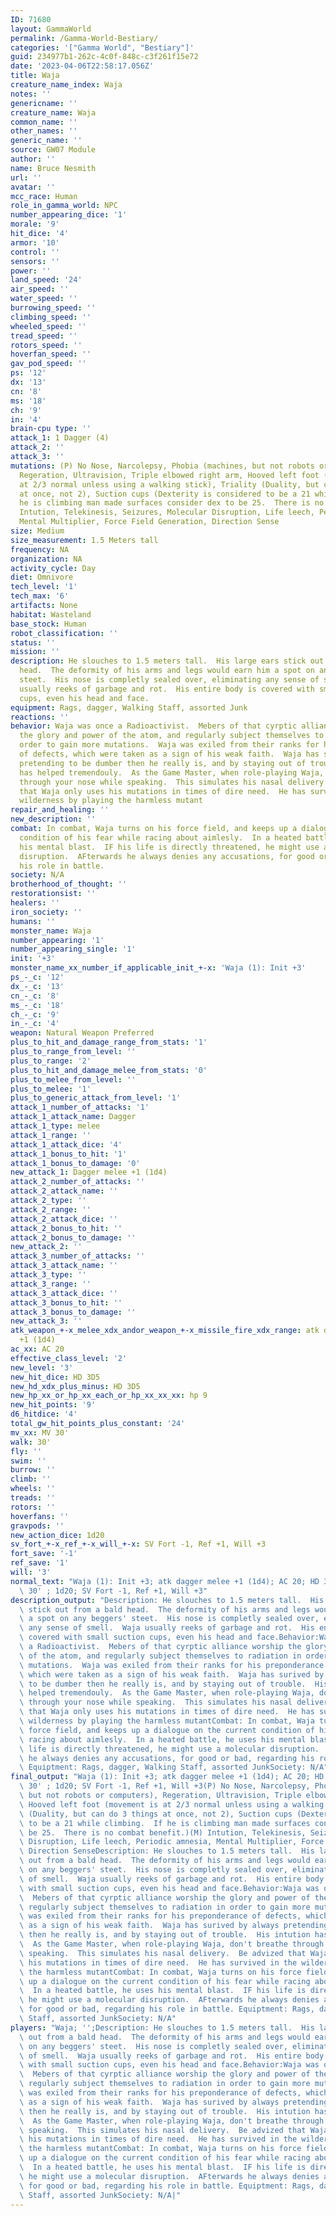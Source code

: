 ```yaml
---
ID: 71680
layout: GammaWorld
permalink: /Gamma-World-Bestiary/
categories: '["Gamma World", "Bestiary"]'
guid: 234977b1-262c-4c0f-848c-c3f261f15e72
date: '2023-04-06T22:58:17.056Z'
title: Waja
creature_name_index: Waja
notes: ''
genericname: ''
creature_name: Waja
common_name: ''
other_names: ''
generic_name: ''
source: GW07 Module
author: ''
name: Bruce Nesmith
url: ''
avatar: ''
mcc_race: Human
role_in_gamma_world: NPC
number_appearing_dice: '1'
morale: '9'
hit_dice: '4'
armor: '10'
control: ''
sensors: ''
power: ''
land_speed: '24'
air_speed: ''
water_speed: ''
burrowing_speed: ''
climbing_speed: ''
wheeled_speed: ''
tread_speed: ''
rotors_speed: ''
hoverfan_speed: ''
gav_pod_speed: ''
ps: '12'
dx: '13'
cn: '8'
ms: '18'
ch: '9'
in: '4'
brain-cpu type: ''
attack_1: 1 Dagger (4)
attack_2: ''
attack_3: ''
mutations: (P) No Nose, Narcolepsy, Phobia (machines, but not robots or computers),
  Regeration, Ultravision, Triple elbowed right arm, Hooved left foot (movement is
  at 2/3 normal unless using a walking stick), Triality (Duality, but can do 3 things
  at once, not 2), Suction cups (Dexterity is considered to be a 21 while climbing.  If
  he is climbing man made surfaces consider dex to be 25.  There is no combat benefit.)(M)
  Intution, Telekinesis, Seizures, Molecular Disruption, Life leech, Periodic amnesia,
  Mental Multiplier, Force Field Generation, Direction Sense
size: Medium
size_measurement: 1.5 Meters tall
frequency: NA
organization: NA
activity_cycle: Day
diet: Omnivore
tech_level: '1'
tech_max: '6'
artifacts: None
habitat: Wasteland
base_stock: Human
robot_classification: ''
status: ''
mission: ''
description: He slouches to 1.5 meters tall.  His large ears stick out from a bald
  head.  The deformity of his arms and legs would earn him a spot on any beggers'
  steet.  His nose is completly sealed over, eliminating any sense of smell.  Waja
  usually reeks of garbage and rot.  His entire body is covered with small suction
  cups, even his head and face.
equipment: Rags, dagger, Walking Staff, assorted Junk
reactions: ''
behavior: Waja was once a Radioactivist.  Mebers of that cyrptic alliance worship
  the glory and power of the atom, and regularly subject themselves to radiation in
  order to gain more mutations.  Waja was exiled from their ranks for his preponderance
  of defects, which were taken as a sign of his weak faith.  Waja has surived by always
  pretending to be dumber then he really is, and by staying out of trouble.  His intution
  has helped tremendouly.  As the Game Master, when role-playing Waja, don't breathe
  through your nose while speaking.  This simulates his nasal delivery.  Be advized
  that Waja only uses his mutations in times of dire need.  He has survived in the
  wilderness by playing the harmless mutant
repair_and_healing: ''
new_description: ''
combat: In combat, Waja turns on his force field, and keeps up a dialogue on the current
  condition of his fear while racing about aimlesly.  In a heated battle, he uses
  his mental blast.  IF his life is directly threatened, he might use a molecular
  disruption.  AFterwards he always denies any accusations, for good or bad, regarding
  his role in battle.
society: N/A
brotherhood_of_thought: ''
restorationsist: ''
healers: ''
iron_society: ''
humans: ''
monster_name: Waja
number_appearing: '1'
number_appearing_single: '1'
init: '+3'
monster_name_xx_number_if_applicable_init_+-x: 'Waja (1): Init +3'
ps_-_c: '12'
dx_-_c: '13'
cn_-_c: '8'
ms_-_c: '18'
ch_-_c: '9'
in_-_c: '4'
weapon: Natural Weapon Preferred
plus_to_hit_and_damage_range_from_stats: '1'
plus_to_range_from_level: ''
plus_to_range: '2'
plus_to_hit_and_damage_melee_from_stats: '0'
plus_to_melee_from_level: ''
plus_to_melee: '1'
plus_to_generic_attack_from_level: '1'
attack_1_number_of_attacks: '1'
attack_1_attack_name: Dagger
attack_1_type: melee
attack_1_range: ''
attack_1_attack_dice: '4'
attack_1_bonus_to_hit: '1'
attack_1_bonus_to_damage: '0'
new_attack_1: Dagger melee +1 (1d4)
attack_2_number_of_attacks: ''
attack_2_attack_name: ''
attack_2_type: ''
attack_2_range: ''
attack_2_attack_dice: ''
attack_2_bonus_to_hit: ''
attack_2_bonus_to_damage: ''
new_attack_2: ''
attack_3_number_of_attacks: ''
attack_3_attack_name: ''
attack_3_type: ''
attack_3_range: ''
attack_3_attack_dice: ''
attack_3_bonus_to_hit: ''
attack_3_bonus_to_damage: ''
new_attack_3: ''
atk_weapon_+-x_melee_xdx_andor_weapon_+-x_missile_fire_xdx_range: atk dagger melee
  +1 (1d4)
ac_xx: AC 20
effective_class_level: '2'
new_level: '3'
new_hit_dice: HD 3D5
new_hd_xdx_plus_minus: HD 3D5
new_hp_xx_or_hp_xx_each_or_hp_xx_xx_xx: hp 9
new_hit_points: '9'
d6_hitdice: '4'
total_gw_hit_points_plus_constant: '24'
mv_xx: MV 30'
walk: 30'
fly: ''
swim: ''
burrow: ''
climb: ''
wheels: ''
treads: ''
rotors: ''
hoverfans: ''
gravpods: ''
new_action_dice: 1d20
sv_fort_+-x_ref_+-x_will_+-x: SV Fort -1, Ref +1, Will +3
fort_save: '-1'
ref_save: '1'
will: '3'
normal_text: "Waja (1): Init +3; atk dagger melee +1 (1d4); AC 20; HD 3D5 hp 9; MV\
  \ 30' ; 1d20; SV Fort -1, Ref +1, Will +3"
description_output: "Description: He slouches to 1.5 meters tall.  His large ears\
  \ stick out from a bald head.  The deformity of his arms and legs would earn him\
  \ a spot on any beggers' steet.  His nose is completly sealed over, eliminating\
  \ any sense of smell.  Waja usually reeks of garbage and rot.  His entire body is\
  \ covered with small suction cups, even his head and face.Behavior:Waja was once\
  \ a Radioactivist.  Mebers of that cyrptic alliance worship the glory and power\
  \ of the atom, and regularly subject themselves to radiation in order to gain more\
  \ mutations.  Waja was exiled from their ranks for his preponderance of defects,\
  \ which were taken as a sign of his weak faith.  Waja has surived by always pretending\
  \ to be dumber then he really is, and by staying out of trouble.  His intution has\
  \ helped tremendouly.  As the Game Master, when role-playing Waja, don't breathe\
  \ through your nose while speaking.  This simulates his nasal delivery.  Be advized\
  \ that Waja only uses his mutations in times of dire need.  He has survived in the\
  \ wilderness by playing the harmless mutantCombat: In combat, Waja turns on his\
  \ force field, and keeps up a dialogue on the current condition of his fear while\
  \ racing about aimlesly.  In a heated battle, he uses his mental blast.  IF his\
  \ life is directly threatened, he might use a molecular disruption.  AFterwards\
  \ he always denies any accusations, for good or bad, regarding his role in battle.\
  \ Equiptment: Rags, dagger, Walking Staff, assorted JunkSociety: N/A"
final_output: "Waja (1): Init +3; atk dagger melee +1 (1d4); AC 20; HD 3D5 hp 9; MV\
  \ 30' ; 1d20; SV Fort -1, Ref +1, Will +3(P) No Nose, Narcolepsy, Phobia (machines,\
  \ but not robots or computers), Regeration, Ultravision, Triple elbowed right arm,\
  \ Hooved left foot (movement is at 2/3 normal unless using a walking stick), Triality\
  \ (Duality, but can do 3 things at once, not 2), Suction cups (Dexterity is considered\
  \ to be a 21 while climbing.  If he is climbing man made surfaces consider dex to\
  \ be 25.  There is no combat benefit.)(M) Intution, Telekinesis, Seizures, Molecular\
  \ Disruption, Life leech, Periodic amnesia, Mental Multiplier, Force Field Generation,\
  \ Direction SenseDescription: He slouches to 1.5 meters tall.  His large ears stick\
  \ out from a bald head.  The deformity of his arms and legs would earn him a spot\
  \ on any beggers' steet.  His nose is completly sealed over, eliminating any sense\
  \ of smell.  Waja usually reeks of garbage and rot.  His entire body is covered\
  \ with small suction cups, even his head and face.Behavior:Waja was once a Radioactivist.\
  \  Mebers of that cyrptic alliance worship the glory and power of the atom, and\
  \ regularly subject themselves to radiation in order to gain more mutations.  Waja\
  \ was exiled from their ranks for his preponderance of defects, which were taken\
  \ as a sign of his weak faith.  Waja has surived by always pretending to be dumber\
  \ then he really is, and by staying out of trouble.  His intution has helped tremendouly.\
  \  As the Game Master, when role-playing Waja, don't breathe through your nose while\
  \ speaking.  This simulates his nasal delivery.  Be advized that Waja only uses\
  \ his mutations in times of dire need.  He has survived in the wilderness by playing\
  \ the harmless mutantCombat: In combat, Waja turns on his force field, and keeps\
  \ up a dialogue on the current condition of his fear while racing about aimlesly.\
  \  In a heated battle, he uses his mental blast.  IF his life is directly threatened,\
  \ he might use a molecular disruption.  AFterwards he always denies any accusations,\
  \ for good or bad, regarding his role in battle. Equiptment: Rags, dagger, Walking\
  \ Staff, assorted JunkSociety: N/A"
players: "Waja; '';Description: He slouches to 1.5 meters tall.  His large ears stick\
  \ out from a bald head.  The deformity of his arms and legs would earn him a spot\
  \ on any beggers' steet.  His nose is completly sealed over, eliminating any sense\
  \ of smell.  Waja usually reeks of garbage and rot.  His entire body is covered\
  \ with small suction cups, even his head and face.Behavior:Waja was once a Radioactivist.\
  \  Mebers of that cyrptic alliance worship the glory and power of the atom, and\
  \ regularly subject themselves to radiation in order to gain more mutations.  Waja\
  \ was exiled from their ranks for his preponderance of defects, which were taken\
  \ as a sign of his weak faith.  Waja has surived by always pretending to be dumber\
  \ then he really is, and by staying out of trouble.  His intution has helped tremendouly.\
  \  As the Game Master, when role-playing Waja, don't breathe through your nose while\
  \ speaking.  This simulates his nasal delivery.  Be advized that Waja only uses\
  \ his mutations in times of dire need.  He has survived in the wilderness by playing\
  \ the harmless mutantCombat: In combat, Waja turns on his force field, and keeps\
  \ up a dialogue on the current condition of his fear while racing about aimlesly.\
  \  In a heated battle, he uses his mental blast.  IF his life is directly threatened,\
  \ he might use a molecular disruption.  AFterwards he always denies any accusations,\
  \ for good or bad, regarding his role in battle. Equiptment: Rags, dagger, Walking\
  \ Staff, assorted JunkSociety: N/A|"
---
```

</br>